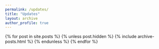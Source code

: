 ```yaml
---
permalink: /updates/
title: "Updates"
layout: archive
author_profile: true
---
```


{% for post in site.posts %}
  {% unless post.hidden %}
    {% include archive-posts.html %}
  {% endunless %}
{% endfor %}
